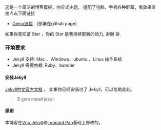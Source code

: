 这是一个简洁的博客模板，响应式主题， 适配了电脑、手机各种屏幕，看效果直接点击下面链接
         
 * [Demo链接](http://richie119.github.io/) （部署在github page）         

如果你喜欢请 Star ，你的 Star 是我持续更新的动力, 谢谢 😄.
 
### 环境要求

* Jekyll 支持: Mac 、Windows、ubuntu 、Linux 操作系统                     
* Jekyll 需要依赖: Ruby、bundler

#### 安装Jekyll

[Jekyll中文官方文档](http://jekyll.bootcss.com/) ， 如果你已经安装过了 Jekyll，可以忽略此处。

> $ gem install jekyll


#### 感谢   

本博客在[Vno Jekyll](https://github.com/onevcat/vno-jekyll)和[Leopard Pan](https://leopardpan.github.io/)基础上修改的。  